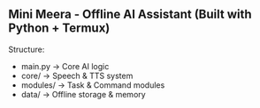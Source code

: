 Mini Meera - Offline AI Assistant (Built with Python + Termux)
--------------------------------------------
Structure:
- main.py → Core AI logic
- core/ → Speech & TTS system
- modules/ → Task & Command modules
- data/ → Offline storage & memory

